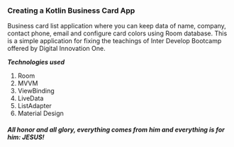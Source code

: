 ### Creating a Kotlin Business Card App

Business card list application where you can keep data of name, company, contact phone, email and configure card colors using Room database. This is a simple application for fixing the teachings of Inter Develop Bootcamp offered by Digital Innovation One.

***Technologies used***
1. Room
2. MVVM
3. ViewBinding
4. LiveData
5. ListAdapter
6. Material Design

##### _All honor and all glory, everything comes from him and everything is for him: JESUS!_

